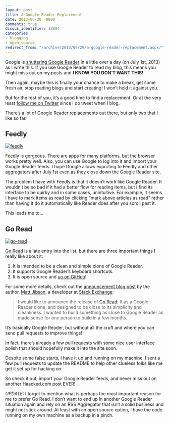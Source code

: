 ```yaml
---
layout: post
title: A Google Reader Replacement
date: 2013-06-30 -0800
comments: true
disqus_identifier: 18894
categories:
- blogging
- open source
redirect_from: "/archive/2013/06/29/a-google-reader-replacement.aspx/"
---
```


Google is [shuttering Google
Reader](http://googlereader.blogspot.com/2013/03/powering-down-google-reader.html "Google to shut down Google Reader")
in a little over a day (on July 1st, 2013) as I write this. If you use
Google Reader to read my blog, this means you might miss out on my posts
and **I KNOW YOU DON’T WANT THIS!**

Then again, maybe this is finally your chance to make a break, get some
fresh air, stop reading blogs and start creating! I won’t hold it
against you.

But for the rest of you, it’s a good time to find a replacement. Or at
the very least [follow me on
Twitter](https://twitter.com/haacked "Follow Haacked on Twitter") since
I do tweet when I blog.

There’s a lot of Google Reader replacements out there, but only two that
I like so far.

Feedly
------

[![feedly](https://haacked.com/images/haacked_com/WindowsLiveWriter/AGoogleReaderReplacement_1514B/feedly_thumb.png "feedly")](https://haacked.com/images/haacked_com/WindowsLiveWriter/AGoogleReaderReplacement_1514B/feedly_2.png)

[Feedly](http://feedly.com "Feedly.com") is gorgeous. There are apps for
many platforms, but the browser works pretty well. Also, you can use
Google to log into it and import your Google Reader feeds. I hope Google
allows exporting to Feedly and other aggregators after July 1st even as
they close down the Google Reader site.

The problem I have with Feedly is that it doesn’t work like Google
Reader. It wouldn’t be so bad if it had a better flow for reading items,
but I find its interface to be quirky and in some cases, unintuitive.
For example, it seems I have to mark items as read by clicking “mark
above articles as read” rather than having it do it automatically like
Reader does after you scroll past it.

This leads me to…

Go Read
-------

[![go-read](https://haacked.com/images/haacked_com/WindowsLiveWriter/AGoogleReaderReplacement_1514B/go-read_thumb.png "go-read")](https://haacked.com/images/haacked_com/WindowsLiveWriter/AGoogleReaderReplacement_1514B/go-read_2.png)

[Go Read](http://www.goread.io/ "Go Read") is a late entry into the
list, but there are three important things I really like about it:

1.  It is intended to be a clean and simple clone of Google Reader.
2.  It supports Google Reader’s keyboard shortcuts.
3.  It is open source and [up on
    GitHub](https://github.com/mjibson/goread "goread on github")!

For some more details, check out the [announcement blog
post](http://mattjibson.com/blog/2013/06/26/go-read-open-source-google-reader-clone/ "go read")
by the author, [Matt
Jibson](http://mattjibson.com/ "Matt Jibson's Blog"), a developer at
[Stack Exchange](http://stackexchange.com/ "Stack Exchange"):

> I would like to announce the release of [Go
> Read](http://www.goread.io/). It as a Google Reader clone, and
> designed to be close to its simplicity and cleanliness. I wanted to
> build something as close to Google Reader as made sense for one person
> to build in a few months.

It’s basically Google Reader, but without all the cruft and where you
can send pull requests to improve things!

In fact, there’s already a few pull requests with some nice user
interface polish that should hopefully make it into the site soon.

Despite some false starts, I have it up and running on my machine. I
sent a few pull requests to update the README to help other clueless
folks like me get it set up for hacking on.

So check it out, import your Google Reader feeds, and never miss out on
another Haacked.com post EVER!

*UPDATE:* I forgot to mention what is perhaps the most important reason
for me to prefer Go Read. I don’t want to end up in another Google
Reader situation again and rely on an RSS Aggregator that isn’t a solid
business and might not stick around. At least with an open source
option, I have the code running on my own machine as a backup in a
pinch.

